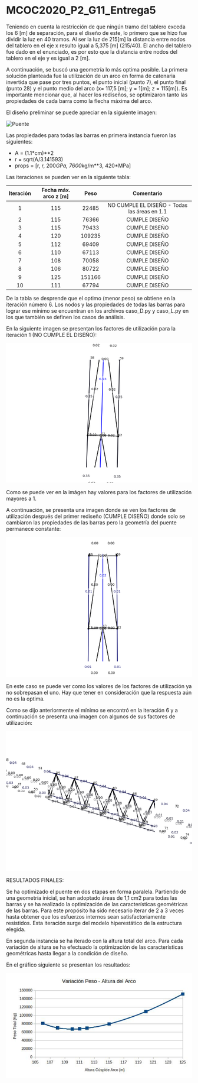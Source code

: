 # MCOC2020_P2_G11_Entrega5

Teniendo en cuenta la restricción de que ningún tramo del tablero exceda los 6 [m] de separación, para el diseño de este, lo primero que se hizo fue dividir la luz en 40 tramos.
Al ser la luz de 215[m] la distancia entre nodos del tablero en el eje x resulto igual a 5,375 [m] (215/40). El ancho del tablero fue dado en el enunciado, es por esto que la distancia entre nodos del tablero en el eje y es igual a 2 [m].

A continuación, se buscó una geometría lo más optima posible. La primera solución planteada fue la utilización de un arco en forma de catenaria invertida que pase por tres puntos, el punto inicial (punto 7), el punto final (punto 28) y el punto medio del arco (x= 117,5 [m]; y = 1[m]; z = 115[m]). Es importante mencionar que, al hacer los rediseños, se optimizaron tanto las propiedades de cada barra como la flecha máxima del arco. 

El diseño preliminar se puede apreciar en la siguiente imagen:

 ![Puente](DiseñoInicialPuente.png) 

Las propiedades para todas las barras en primera instancia fueron las siguientes: 

- A = (1.1*cm)**2
- r = sqrt(A/3.141593)
- props = [r, r, 200*GPa, 7600*kg/m**3, 420*MPa]

Las iteraciones se pueden ver en la siguiente tabla:

Iteración	|Fecha máx. arco  z [m]|	Peso|	Comentario
| :-------: | :-----------: |:-----------: | :-----------: |
|1|	115	|22485          |	NO CUMPLE EL DISEÑO - Todas las áreas en 1.1 |
|2|	115	|76366          |	CUMPLE DISEÑO|
|3|   115	|79433          |	CUMPLE DISEÑO|
|4|	120	|109235         |	CUMPLE DISEÑO|
|5|	112	|69409          |	CUMPLE DISEÑO|
|6|	110	|67113          |	CUMPLE DISEÑO|
|7|	108	|70058          |	CUMPLE DISEÑO|
|8|	106	|80722          |	CUMPLE DISEÑO|
|9|	125	|151166         |	CUMPLE DISEÑO|
|10|	111	|67794          |	CUMPLE DISEÑO|

   
De la tabla se desprende que el optimo (menor peso) se obtiene en la iteración número 6. 
Los nodos y las propiedades de todas las barras para lograr ese mínimo se encuentran en los archivos caso_D.py y caso_L.py en los que también se definen los casos de análisis.

En la siguiente imagen se presentan los factores de utilización para la iteración 1 (NO CUMPLE EL DISEÑO):
 
 ![Iteracion0](Iteracion0.png) 
 
Como se puede ver en la imágen hay valores para los factores de utilización mayores a 1.
 
A continuación, se presenta una imagen donde se ven los factores de utilización después del primer rediseño (CUMPLE DISEÑO) donde solo se cambiaron las propiedades de las barras pero la geometría del puente permanece constante:

![Iteracion1](Iteracion1.png)

En este caso se puede ver como los valores de los factores de utilización ya no sobrepasan el uno. Hay que tener en consideración que la respuesta aún no es la optima.

Como se dijo anteriormente el mínimo se encontró en la iteración 6 y a continuación se presenta una imagen con algunos de sus factores de utilización:

![IteracionFinal](IteracionFinal.png)

RESULTADOS FINALES:

Se ha optimizado el puente en dos etapas en forma paralela. Partiendo de una geometría inicial, se han adoptado áreas de 1,1 cm2 para todas las barras y se ha realizado la optimización de las características geométricas de las barras. Para este propósito ha sido necesario iterar de 2 a 3 veces hasta obtener que los esfuerzos internos sean satisfactoriamente resistidos. Esta iteración surge del modelo hiperestático de la estructura elegida. 

En segunda instancia se ha iterado con la altura total del arco. Para cada variación de altura se ha efectuado la optimización de las características geométricas hasta llegar a la condición de diseño.

En el gráfico siguiente se presentan los resultados:

![Peso-AlturaArco](Peso-AlturaArco.jpg)
